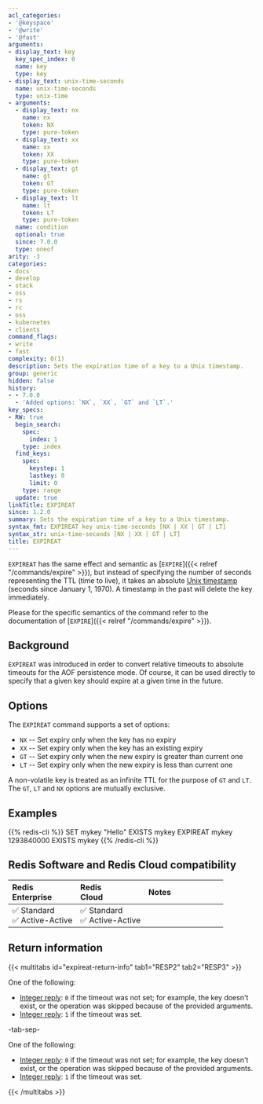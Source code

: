 ```yaml
---
acl_categories:
- '@keyspace'
- '@write'
- '@fast'
arguments:
- display_text: key
  key_spec_index: 0
  name: key
  type: key
- display_text: unix-time-seconds
  name: unix-time-seconds
  type: unix-time
- arguments:
  - display_text: nx
    name: nx
    token: NX
    type: pure-token
  - display_text: xx
    name: xx
    token: XX
    type: pure-token
  - display_text: gt
    name: gt
    token: GT
    type: pure-token
  - display_text: lt
    name: lt
    token: LT
    type: pure-token
  name: condition
  optional: true
  since: 7.0.0
  type: oneof
arity: -3
categories:
- docs
- develop
- stack
- oss
- rs
- rc
- oss
- kubernetes
- clients
command_flags:
- write
- fast
complexity: O(1)
description: Sets the expiration time of a key to a Unix timestamp.
group: generic
hidden: false
history:
- - 7.0.0
  - 'Added options: `NX`, `XX`, `GT` and `LT`.'
key_specs:
- RW: true
  begin_search:
    spec:
      index: 1
    type: index
  find_keys:
    spec:
      keystep: 1
      lastkey: 0
      limit: 0
    type: range
  update: true
linkTitle: EXPIREAT
since: 1.2.0
summary: Sets the expiration time of a key to a Unix timestamp.
syntax_fmt: EXPIREAT key unix-time-seconds [NX | XX | GT | LT]
syntax_str: unix-time-seconds [NX | XX | GT | LT]
title: EXPIREAT
---
```

`EXPIREAT` has the same effect and semantic as [`EXPIRE`]({{< relref "/commands/expire" >}}), but instead of
specifying the number of seconds representing the TTL (time to live), it takes
an absolute [Unix timestamp][hewowu] (seconds since January 1, 1970). A
timestamp in the past will delete the key immediately.

[hewowu]: http://en.wikipedia.org/wiki/Unix_time

Please for the specific semantics of the command refer to the documentation of
[`EXPIRE`]({{< relref "/commands/expire" >}}).

## Background

`EXPIREAT` was introduced in order to convert relative timeouts to absolute
timeouts for the AOF persistence mode.
Of course, it can be used directly to specify that a given key should expire at
a given time in the future.

## Options

The `EXPIREAT` command supports a set of options:

* `NX` -- Set expiry only when the key has no expiry
* `XX` -- Set expiry only when the key has an existing expiry
* `GT` -- Set expiry only when the new expiry is greater than current one
* `LT` -- Set expiry only when the new expiry is less than current one

A non-volatile key is treated as an infinite TTL for the purpose of `GT` and `LT`.
The `GT`, `LT` and `NX` options are mutually exclusive.

## Examples

{{% redis-cli %}}
SET mykey "Hello"
EXISTS mykey
EXPIREAT mykey 1293840000
EXISTS mykey
{{% /redis-cli %}}

## Redis Software and Redis Cloud compatibility

| Redis<br />Enterprise | Redis<br />Cloud | <span style="min-width: 9em; display: table-cell">Notes</span> |
|:----------------------|:-----------------|:------|
| <span title="Supported">&#x2705; Standard</span><br /><span title="Supported"><nobr>&#x2705; Active-Active</nobr></span> | <span title="Supported">&#x2705; Standard</span><br /><span title="Supported"><nobr>&#x2705; Active-Active</nobr></span> |  |

## Return information

{{< multitabs id="expireat-return-info" 
    tab1="RESP2" 
    tab2="RESP3" >}}

One of the following:
* [Integer reply](../../develop/reference/protocol-spec#integers): `0` if the timeout was not set; for example, the key doesn't exist, or the operation was skipped because of the provided arguments.
* [Integer reply](../../develop/reference/protocol-spec#integers): `1` if the timeout was set.

-tab-sep-

One of the following:
* [Integer reply](../../develop/reference/protocol-spec#integers): `0` if the timeout was not set; for example, the key doesn't exist, or the operation was skipped because of the provided arguments.
* [Integer reply](../../develop/reference/protocol-spec#integers): `1` if the timeout was set.

{{< /multitabs >}}
